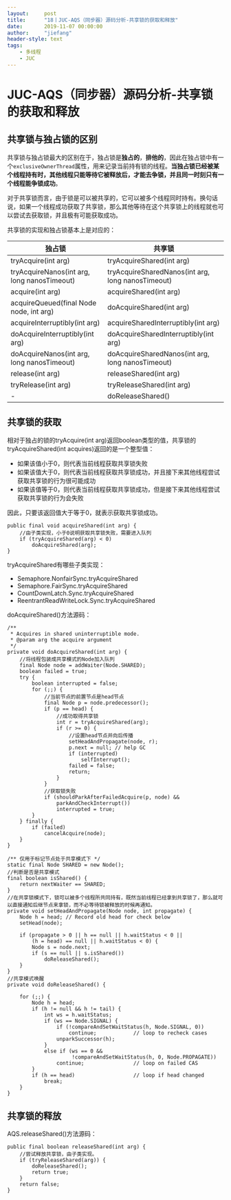 ```yaml
---
layout:     post
title:      "18丨JUC-AQS（同步器）源码分析-共享锁的获取和释放"
date:       2019-11-07 00:00:00
author:     "jiefang"
header-style: text
tags:
    - 多线程
    - JUC
---
```

# JUC-AQS（同步器）源码分析-共享锁的获取和释放
## 共享锁与独占锁的区别
共享锁与独占锁最大的区别在于，独占锁是**独占的**，**排他的**，因此在独占锁中有一个`exclusiveOwnerThread`属性，用来记录当前持有锁的线程。**当独占锁已经被某个线程持有时，其他线程只能等待它被释放后，才能去争锁，并且同一时刻只有一个线程能争锁成功**。

对于共享锁而言，由于锁是可以被共享的，它可以被多个线程同时持有。换句话说，如果一个线程成功获取了共享锁，那么其他等待在这个共享锁上的线程就也可以尝试去获取锁，并且极有可能获取成功。

共享锁的实现和独占锁基本上是对应的：

独占锁 | 共享锁
---|---
tryAcquire(int arg)	| tryAcquireShared(int arg)
tryAcquireNanos(int arg, long nanosTimeout)	|tryAcquireSharedNanos(int arg, long nanosTimeout)
acquire(int arg)	|acquireShared(int arg)
acquireQueued(final Node node, int arg)|	doAcquireShared(int arg)
acquireInterruptibly(int arg)|	acquireSharedInterruptibly(int arg)
doAcquireInterruptibly(int arg)	|doAcquireSharedInterruptibly(int arg)
doAcquireNanos(int arg, long nanosTimeout)	|doAcquireSharedNanos(int arg, long nanosTimeout)
release(int arg)	|releaseShared(int arg)
tryRelease(int arg)	|tryReleaseShared(int arg)
-	|doReleaseShared()

## 共享锁的获取
相对于独占的锁的tryAcquire(int arg)返回boolean类型的值，共享锁的tryAcquireShared(int acquires)返回的是一个整型值：

- 如果该值小于0，则代表当前线程获取共享锁失败
- 如果该值大于0，则代表当前线程获取共享锁成功，并且接下来其他线程尝试获取共享锁的行为很可能成功
- 如果该值等于0，则代表当前线程获取共享锁成功，但是接下来其他线程尝试获取共享锁的行为会失败

因此，只要该返回值大于等于0，就表示获取共享锁成功。
```
public final void acquireShared(int arg) {
    //由子类实现，小于0说明获取共享锁失败，需要进入队列
    if (tryAcquireShared(arg) < 0)
        doAcquireShared(arg);
}
```
tryAcquireShared有哪些子类实现：
- Semaphore.NonfairSync.tryAcquireShared
- Semaphore.FairSync.tryAcquireShared
- CountDownLatch.Sync.tryAcquireShared
- ReentrantReadWriteLock.Sync.tryAcquireShared

doAcquireShared()方法源码：
```
/**
 * Acquires in shared uninterruptible mode.
 * @param arg the acquire argument
 */
private void doAcquireShared(int arg) {
    //将线程包装成共享模式的Node加入队列
    final Node node = addWaiter(Node.SHARED);
    boolean failed = true;
    try {
        boolean interrupted = false;
        for (;;) {
            //当前节点的前置节点是head节点
            final Node p = node.predecessor();
            if (p == head) {
                //成功取得共享锁
                int r = tryAcquireShared(arg);
                if (r >= 0) {
                    //设置head节点并向后传播
                    setHeadAndPropagate(node, r);
                    p.next = null; // help GC
                    if (interrupted)
                        selfInterrupt();
                    failed = false;
                    return;
                }
            }
            //获取锁失败
            if (shouldParkAfterFailedAcquire(p, node) &&
                parkAndCheckInterrupt())
                interrupted = true;
        }
    } finally {
        if (failed)
            cancelAcquire(node);
    }
}

/** 仅用于标记节点处于共享模式下 */
static final Node SHARED = new Node();
//判断是否是共享模式
final boolean isShared() {
    return nextWaiter == SHARED;
}
//在共享锁模式下，锁可以被多个线程所共同持有，既然当前线程已经拿到共享锁了，那么就可以直接通知后继节点来拿锁，而不必等待锁被释放的时候再通知。
private void setHeadAndPropagate(Node node, int propagate) {
    Node h = head; // Record old head for check below
    setHead(node);
    
    if (propagate > 0 || h == null || h.waitStatus < 0 ||
        (h = head) == null || h.waitStatus < 0) {
        Node s = node.next;
        if (s == null || s.isShared())
            doReleaseShared();
    }
}
//共享模式唤醒
private void doReleaseShared() {

    for (;;) {
        Node h = head;
        if (h != null && h != tail) {
            int ws = h.waitStatus;
            if (ws == Node.SIGNAL) {
                if (!compareAndSetWaitStatus(h, Node.SIGNAL, 0))
                    continue;            // loop to recheck cases
                unparkSuccessor(h);
            }
            else if (ws == 0 &&
                     !compareAndSetWaitStatus(h, 0, Node.PROPAGATE))
                continue;                // loop on failed CAS
        }
        if (h == head)                   // loop if head changed
            break;
    }
}
```
## 共享锁的释放
AQS.releaseShared()方法源码：
```
public final boolean releaseShared(int arg) {
    //尝试释放共享锁，由子类实现。
    if (tryReleaseShared(arg)) {
        doReleaseShared();
        return true;
    }
    return false;
}
```
